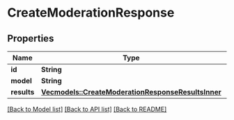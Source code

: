 # CreateModerationResponse

## Properties
Name | Type | Description | Notes
------------ | ------------- | ------------- | -------------
**id** | **String** |  | 
**model** | **String** |  | 
**results** | [**Vec<models::CreateModerationResponseResultsInner>**](CreateModerationResponse_results_inner.md) |  | 

[[Back to Model list]](../README.md#documentation-for-models) [[Back to API list]](../README.md#documentation-for-api-endpoints) [[Back to README]](../README.md)


